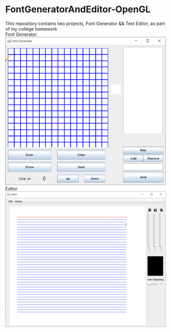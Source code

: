 # FontGeneratorAndEditor-OpenGL
This repository contains two projects, Font  Generator &amp;&amp; Text Editor, as part of my college homework  
Font Generator  
![Alt Text](https://github.com/HusseinShukri/FontGeneratorAndEditor-OpenGL/blob/main/Font.gif)  
Editor  
![Alt Text](https://github.com/HusseinShukri/FontGeneratorAndEditor-OpenGL/blob/main/Editor.gif)
